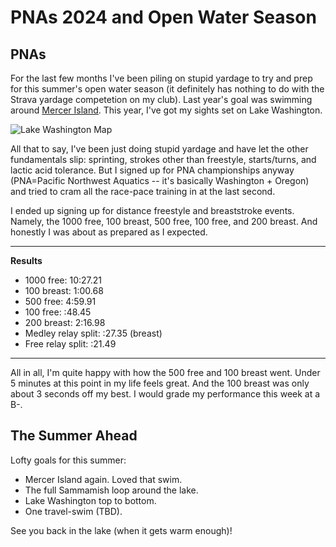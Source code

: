 # PNAs 2024 and Open Water Season

## PNAs
For the last few months I've been piling on stupid yardage to try and prep for this summer's open water season (it definitely has nothing to do with the Strava yardage competetion on my club). Last year's goal was swimming around [Mercer Island](https://brianjwoodbury.com/?post=Mercer%20Island). This year, I've got my sights set on Lake Washington.

![Lake Washington Map](img/lake-wa-map.jpeg "Lake Washington Map")

All that to say, I've been just doing stupid yardage and have let the other fundamentals slip: sprinting, strokes other than freestyle, starts/turns, and lactic acid tolerance. But I signed up for PNA championships anyway (PNA=Pacific Northwest Aquatics -- it's basically Washington + Oregon) and tried to cram all the race-pace training in at the last second.

I ended up signing up for distance freestyle and breaststroke events. Namely, the 1000 free, 100 breast, 500 free, 100 free, and 200 breast. And honestly I was about as prepared as I expected.

---
**Results**

* 1000 free: 10:27.21
* 100 breast: 1:00.68
* 500 free: 4:59.91
* 100 free: :48.45
* 200 breast: 2:16.98
* Medley relay split: :27.35 (breast)
* Free relay split: :21.49

---

All in all, I'm quite happy with how the 500 free and 100 breast went. Under 5 minutes at this point in my life feels great. And the 100 breast was only about 3 seconds off my best. I would grade my performance this week at a B-.

## The Summer Ahead

Lofty goals for this summer:
* Mercer Island again. Loved that swim.
* The full Sammamish loop around the lake.
* Lake Washington top to bottom.
* One travel-swim (TBD).

See you back in the lake (when it gets warm enough)!
